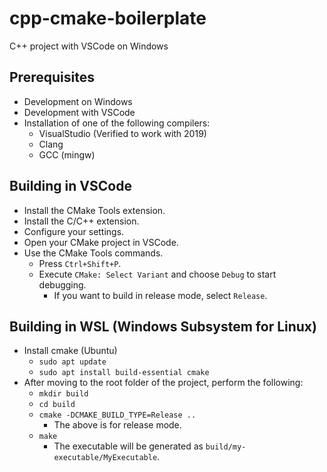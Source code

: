# cpp-cmake-boilerplate

C++ project with VSCode on Windows

## Prerequisites

- Development on Windows
- Development with VSCode
- Installation of one of the following compilers:
  - VisualStudio (Verified to work with 2019)
  - Clang
  - GCC (mingw)

## Building in VSCode

- Install the CMake Tools extension.
- Install the C/C++ extension.
- Configure your settings.
- Open your CMake project in VSCode.
- Use the CMake Tools commands.
  - Press `Ctrl+Shift+P`.
  - Execute `CMake: Select Variant` and choose `Debug` to start debugging.
    - If you want to build in release mode, select `Release`.

## Building in WSL (Windows Subsystem for Linux)

- Install cmake (Ubuntu)
  - `sudo apt update`
  - `sudo apt install build-essential cmake`
- After moving to the root folder of the project, perform the following:
  - `mkdir build`
  - `cd build`
  - `cmake -DCMAKE_BUILD_TYPE=Release ..`
    - The above is for release mode.
  - `make`
    - The executable will be generated as `build/my-executable/MyExecutable`.
